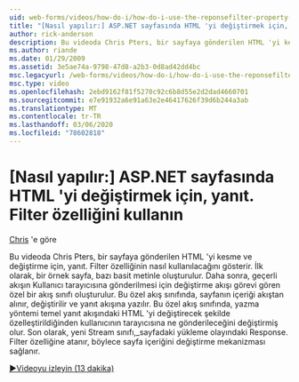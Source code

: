```yaml
---
uid: web-forms/videos/how-do-i/how-do-i-use-the-reponsefilter-property-to-replace-html-in-an-aspnet-page
title: "[Nasıl yapılır:] ASP.NET sayfasında HTML 'yi değiştirmek için, yanıt. Filter özelliğini kullanın | Microsoft Docs"
author: rick-anderson
description: Bu videoda Chris Pters, bir sayfaya gönderilen HTML 'yi kesme ve değiştirme için, yanıt. Filter özelliğinin nasıl kullanılacağını gösterir. İlk olarak, bir örnek sayfa oluşturulur...
ms.author: riande
ms.date: 01/29/2009
ms.assetid: 3e5ae74a-9798-47d8-a2b3-0d8ad42dd4bc
msc.legacyurl: /web-forms/videos/how-do-i/how-do-i-use-the-reponsefilter-property-to-replace-html-in-an-aspnet-page
msc.type: video
ms.openlocfilehash: 2ebd9162f81f5270c92c6b8d55e2d2dad4660701
ms.sourcegitcommit: e7e91932a6e91a63e2e46417626f39d6b244a3ab
ms.translationtype: MT
ms.contentlocale: tr-TR
ms.lasthandoff: 03/06/2020
ms.locfileid: "78602818"
---
```

# <a name="how-do-i-use-the-reponsefilter-property-to-replace-html-in-an-aspnet-page"></a>[Nasıl yapılır:] ASP.NET sayfasında HTML 'yi değiştirmek için, yanıt. Filter özelliğini kullanın

[Chris](https://twitter.com/chrispels) 'e göre

Bu videoda Chris Pters, bir sayfaya gönderilen HTML 'yi kesme ve değiştirme için, yanıt. Filter özelliğinin nasıl kullanılacağını gösterir. İlk olarak, bir örnek sayfa, bazı basit metinle oluşturulur. Daha sonra, geçerli akışın Kullanıcı tarayıcısına gönderilmesi için değiştirme akışı görevi gören özel bir akış sınıfı oluşturulur. Bu özel akış sınıfında, sayfanın içeriği akıştan alınır, değiştirilir ve yanıt akışına yazılır. Bu özel akış sınıfında, yazma yöntemi temel yanıt akışındaki HTML 'yi değiştirecek şekilde özelleştirildiğinden kullanıcının tarayıcısına ne gönderileceğini değiştirmiş olur. Son olarak, yeni Stream sınıfı,\_sayfadaki yükleme olayındaki Response. Filter özelliğine atanır, böylece sayfa içeriğini değiştirme mekanizması sağlanır.

[&#9654;Videoyu izleyin (13 dakika)](https://channel9.msdn.com/Blogs/ASP-NET-Site-Videos/how-do-i-use-the-reponsefilter-property-to-replace-html-in-an-aspnet-page)
